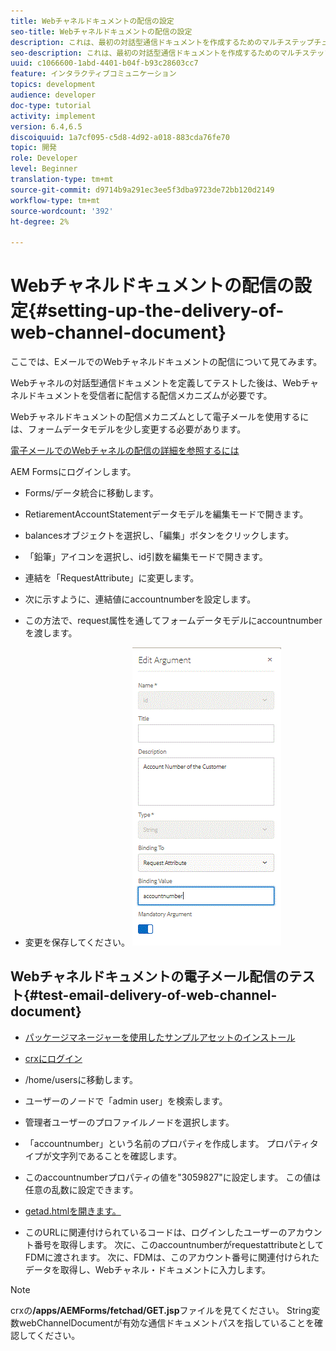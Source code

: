 ```yaml
---
title: Webチャネルドキュメントの配信の設定
seo-title: Webチャネルドキュメントの配信の設定
description: これは、最初の対話型通信ドキュメントを作成するためのマルチステップチュートリアルの最後の部分です。 ここでは、EメールでのWebチャネルドキュメントの配信について見てみます。
seo-description: これは、最初の対話型通信ドキュメントを作成するためのマルチステップチュートリアルの最後の部分です。 ここでは、EメールでのWebチャネルドキュメントの配信について見てみます。
uuid: c1066600-1abd-4401-b04f-b93c28603cc7
feature: インタラクティブコミュニケーション
topics: development
audience: developer
doc-type: tutorial
activity: implement
version: 6.4,6.5
discoiquuid: 1a7cf095-c5d8-4d92-a018-883cda76fe70
topic: 開発
role: Developer
level: Beginner
translation-type: tm+mt
source-git-commit: d9714b9a291ec3ee5f3dba9723de72bb120d2149
workflow-type: tm+mt
source-wordcount: '392'
ht-degree: 2%

---
```



# Webチャネルドキュメントの配信の設定{#setting-up-the-delivery-of-web-channel-document}


ここでは、EメールでのWebチャネルドキュメントの配信について見てみます。

Webチャネルの対話型通信ドキュメントを定義してテストした後は、Webチャネルドキュメントを受信者に配信する配信メカニズムが必要です。

Webチャネルドキュメントの配信メカニズムとして電子メールを使用するには、フォームデータモデルを少し変更する必要があります。

[電子メールでのWebチャネルの配信の詳細を参照するには](/help/forms/interactive-communications/delivery-of-web-channel-document-tutorial-use.md)

AEM Formsにログインします。

* Forms/データ統合に移動します。

* RetiarementAccountStatementデータモデルを編集モードで開きます。

* balancesオブジェクトを選択し、「編集」ボタンをクリックします。

* 「鉛筆」アイコンを選択し、id引数を編集モードで開きます。

* 連結を「RequestAttribute」に変更します。

* 次に示すように、連結値にaccountnumberを設定します。

* この方法で、request属性を通してフォームデータモデルにaccountnumberを渡します。

* 変更を保存してください。
   ![fdm](assets/requestattribute.gif)

## Webチャネルドキュメントの電子メール配信のテスト{#test-email-delivery-of-web-channel-document}

* [パッケージマネージャーを使用したサンプルアセットのインストール](assets/webchanneldelivery.zip)
* [crxにログイン](http://localhost:4502/crx/de/index.jsp#)

* /home/usersに移動します。

* ユーザーのノードで「admin user」を検索します。

* 管理者ユーザーのプロファイルノードを選択します。

* 「accountnumber」という名前のプロパティを作成します。 プロパティタイプが文字列であることを確認します。

* このaccountnumberプロパティの値を&quot;3059827&quot;に設定します。 この値は任意の乱数に設定できます。

* [getad.htmlを開きます。](http://localhost:4502/content/getad.html)

* このURLに関連付けられているコードは、ログインしたユーザーのアカウント番号を取得します。 次に、このaccountnumberがrequestattributeとしてFDMに渡されます。 次に、FDMは、このアカウント番号に関連付けられたデータを取得し、Webチャネル・ドキュメントに入力します。

>[!NOTE]
>
>crxの&#x200B;**/apps/AEMForms/fetchad/GET.jsp**&#x200B;ファイルを見てください。 String変数webChannelDocumentが有効な通信ドキュメントパスを指していることを確認してください。
